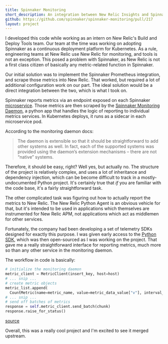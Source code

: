 ```yaml
---
title: Spinnaker Monitoring
short_description: An integration between New Relic Insights and Spinnaker
github: https://github.com/spinnaker/spinnaker-monitoring/pull/217
layout: project
---
```

I developed this code while working as an intern on New Relic's Build and Deploy Tools team. Our team at the time was working on adopting Spinnaker as a continuous deployment platform for Kubernetes. As a rule, engineering teams at New Relic use New Relic for monitoring, and tools is not an exception. This posed a problem with Spinnaker, as New Relic is not a first class citizen of basically any metric-related function in Spinnaker.

Our initial solution was to implement the Spinnaker Prometheus integration, and scrape those metrics into New Relic. That worked, but required a lot of additional configuration work on our part. The ideal solution would be a direct integration between the two, which is what I took on.

Spinnaker reports metrics via an endpoint exposed on each Spinnaker [microservice](https://www.spinnaker.io/reference/architecture/). Those metrics are then scraped by the [Spinnaker Monitoring Daemon](https://github.com/spinnaker/spinnaker-monitoring), a python app that handles the logic of reporting to individual metrics services. In Kubernetes deploys, it runs as a sidecar in each microservice pod.

According to the monitoring daemon docs:

> The daemon is extensible so that it should be straightforward to add other systems as well. In fact, each of the supported systems was provided using the daemon’s extension mechanisms – there are not “native” systems.

Therefore, it should be easy, right? Well yes, but actually no. The structure of the project is relatively complex, and uses a lot of inheritance and dependency injection, which can be become difficult to track in a mostly-undocumented Python project. It's certainly true that *if* you are familiar with the code base, it's a fairly straightforward task.

The other complicated task was figuring out how to actually report the metrics to New Relic. The New Relic Python Agent is an obvious vehicle for that, but it's intended to be used in applications which themselves are instrumented for New Relic APM, not applications which act as middlemen for other services.

Fortunately, the company had been developing a set of telemetry SDKs designed for exactly this purpose. I was given early access to the [Python SDK](https://github.com/newrelic/newrelic-telemetry-sdk-python), which was then open-sourced as I was working on the project. That gave me a really straightforward interface for reporting metrics, much more so than any other service in the monitoring daemon.

The workflow in code is basically:

```python
# initialize the monitoring daemon
metric_client = MetricClient(insert_key, host=host) 
# ... snip ... 
# create metric objects
metric_list.append(
  CountMetric(name=metric_name, value=metric_data_value["v"], interval_ms=interval, tags=tags))
# ... snip ...
# send off batches of metrics
response = self.metric_client.send_batch(chunk)
response.raise_for_status()
```
[source](https://github.com/spinnaker/spinnaker-monitoring/blob/372dce8d0a11f5d8631090e14e341fca48378c16/spinnaker-monitoring-daemon/spinnaker-monitoring/newrelic_service.py)

Overall, this was a really cool project and I'm excited to see it merged upstream.


